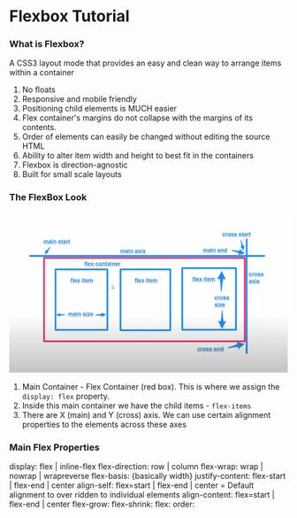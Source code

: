 # Flexbox Tutorial

### What is Flexbox?
A CSS3 layout mode that provides an easy and clean way to arrange items within a container
1. No floats
2. Responsive and mobile friendly
3. Positioning child elements is MUCH easier
4. Flex container's margins do not collapse with the margins of its contents.
5. Order of elements can easily be changed without editing the source HTML
6.  Ability to alter item width and height to best fit in the containers
7. Flexbox is direction-agnostic
8. Built for small scale layouts

### The FlexBox Look
![image of flexbox](https://github.com/ImSirDieALot/flexbox-tutorial/blob/main/assets/flex-box.png)
1. Main Container - Flex Container (red box). This is where we assign the `display: flex` property. 
2. Inside this main container we have the child items - `flex-items`
3. There are X (main) and Y (cross) axis. We can use certain alignment properties to the elements across these axes

### Main Flex Properties
display: flex | inline-flex 
flex-direction: row | column
flex-wrap: wrap | nowrap | wrapreverse
flex-basis: <length> {basically width}
justify-content: flex-start | flex-end | center
align-self: flex=start | flex-end | center = Default alignment to over ridden to individual elements
align-content: flex=start | flex-end | center
flex-grow: <number>
flex-shrink: <number>
flex: <integer>
order: <integer>
